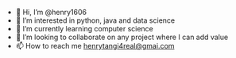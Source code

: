 - 👋 Hi, I’m @henry1606
- 👀 I’m interested in python, java and data science
- 🌱 I’m currently learning computer science
- 💞️ I’m looking to collaborate on any project where I can add value
- 📫 How to reach me henrytangi4real@gmai.com

<!---
henry1606/henry1606 is a ✨ special ✨ repository because its `README.md` (this file) appears on your GitHub profile.
You can click the Preview link to take a look at your changes.
--->
